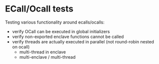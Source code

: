 ECall/Ocall tests
=================

Testing various functionality around ecalls/ocalls:
- verify OCall can be executed in global initializers
- verify non-exported enclave functions cannot be called
- verify threads are actually executed in parallel (not round-robin nested on ocall)
  + multi-thread in enclave
  + multi-enclave / multi-thread

